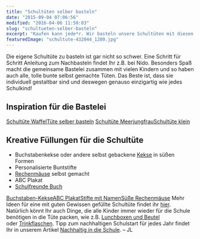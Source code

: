 ```yaml
---
title: "Schultüten selber basteln"
date: "2015-09-04 07:06:56"
modified: "2016-04-06 11:50:03"
slug: "schultueten-selber-basteln"
excerpt: "Kaufen kann jede*r. Wir basteln unsere Schultüten mit diesen kreativen Ideen selbst. Jede so einzigartig wie jedes Schulkind!"
featuredImage: "schultute-432044_1280.jpg"
---
```


Die eigene Schultüte zu basteln ist gar nicht so schwer. Eine Schritt für Schritt Anleitung zum Nachbasteln findet Ihr z.B. bei Nido. Besonders Spaß macht die gemeinsame Bastelei zusammen mit vielen Kindern und so haben auch alle, tolle bunte selbst gemachte Tüten. Das Beste ist, dass sie individuell gestaltbar sind und deswegen genauso einzigartig wie jedes Schulkind!

## Inspiration für die Bastelei

[Schultüte Waffel](https://www.pinterest.com/pin/295478425530122413/)[Tüte selber basteln](https://www.pinterest.com/pin/520517669405334586/) [Schultüte Meerjungfrau](https://www.pinterest.com/pin/175358979214117836/)[Schultüte klein](https://www.pinterest.com/pin/489836896946325718/)

## Kreative Füllungen für die Schultüte

*   Buchstabenkekse oder andere selbst gebackene [Kekse](https://www.veganblatt.com/t/kekse) in süßen Formen
*   Personalisierte Buntstifte
*   [Rechenmäuse](http://www.liebevoll-puppen.de/2014/05/07/foto-nahanleitung-rechenmaus-zur-einschulung/) selbst gemacht
*   ABC Plakat
*   [Schulfreunde Buch](http://de.dawanda.com/product/47224962-schulfreundebuchtasche-neu?partnerid=affilinet&utm_campaign=518893-einschulung-freundebuch-link&utm_medium=affilinet&utm_source=affilinet&utm_term=12)

[Buchstaben-Kekse](https://www.pinterest.com/pin/50947039509728816/)[ABC Plakat](https://www.pinterest.com/pin/540502392756199798/)[Stifte mit Namen](https://www.pinterest.com/pin/436638126348112577/)[Süße Rechenmäuse](https://www.pinterest.com/pin/384424518165249779/) Mehr Ideen für eine mit guten Gewissen gefüllte Schultüte findet ihr [hier](http://naturkinder.typepad.com/naturkinder/2014/07/nachhaltige-schultueten-befuellen-kinder-schulanfang.html). Natürlich könnt Ihr auch Dinge, die alle Kinder immer wieder für die Schule benötigen in die Tüte packen, wie z.B. [Lunchboxen und Beutel](http://www.beechange.com/15-lunchboxen-und-wraps) oder [Trinkflaschen](http://www.beechange.com/suche?controller=search&orderby=position&orderway=desc&search_query=trinkflasche+slice+of+green&submit_search=Suche). Tipp zum nachhaltigen Schulstart für jedes Jahr findet Ihr in unserem Artikel [Nachhaltig in die Schule](https://www.veganblatt.com/nachhaltig-schule). – JL
